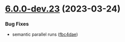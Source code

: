 # [6.0.0-dev.23](https://github.com/reservoirprotocol/indexer/compare/v6.0.0-dev.22...v6.0.0-dev.23) (2023-03-24)


### Bug Fixes

* semantic parallel runs ([fbc4dae](https://github.com/reservoirprotocol/indexer/commit/fbc4dae96558d87640d5bc193aba7f4b91a67774))
